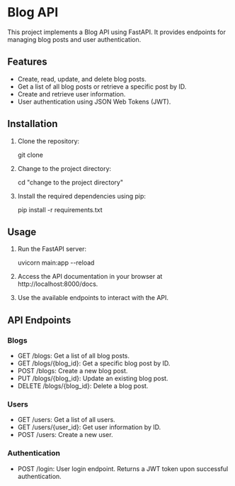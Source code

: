 # Blog API

This project implements a Blog API using FastAPI. It provides endpoints for managing blog posts and user authentication.

## Features

- Create, read, update, and delete blog posts.
- Get a list of all blog posts or retrieve a specific post by ID.
- Create and retrieve user information.
- User authentication using JSON Web Tokens (JWT).

## Installation

1. Clone the repository:

   git clone 
   
2. Change to the project directory:

   cd "change to the project directory"
   
3. Install the required dependencies using pip:
    
    pip install -r requirements.txt

## Usage
1. Run the FastAPI server:
 
   uvicorn main:app --reload
  
2. Access the API documentation in your browser at http://localhost:8000/docs.
3. Use the available endpoints to interact with the API.

## API Endpoints

### Blogs

  - GET /blogs: Get a list of all blog posts.
  - GET /blogs/{blog_id}: Get a specific blog post by ID.
  - POST /blogs: Create a new blog post.
  - PUT /blogs/{blog_id}: Update an existing blog post.
  - DELETE /blogs/{blog_id}: Delete a blog post.
  
### Users

  - GET /users: Get a list of all users.
  - GET /users/{user_id}: Get user information by ID.
  - POST /users: Create a new user.
  
### Authentication

  - POST /login: User login endpoint. Returns a JWT token upon successful authentication.
